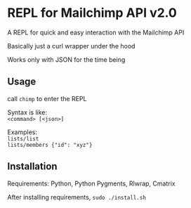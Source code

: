 # REPL for Mailchimp API v2.0

A REPL for quick and easy interaction with the Mailchimp API

Basically just a curl wrapper under the hood

Works only with JSON for the time being

## Usage
call `chimp` to enter the REPL

Syntax is like:  
`<command> [<json>]`

Examples:  
`lists/list`  
`lists/members {"id": "xyz"}`

## Installation
Requirements: Python, Python Pygments, Rlwrap, Cmatrix

After installing requirements,
`sudo ./install.sh`
